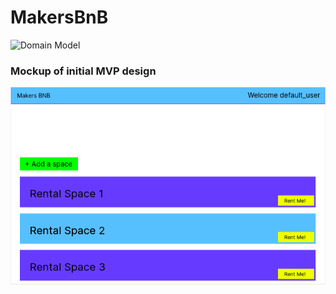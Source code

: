 # MakersBnB



![Domain Model](https://imgur.com/gdmDQB7.png)

### Mockup of initial MVP design
![MVP Mockup](.assets/images/../../assets/images/MakersBnB.png "Title")
